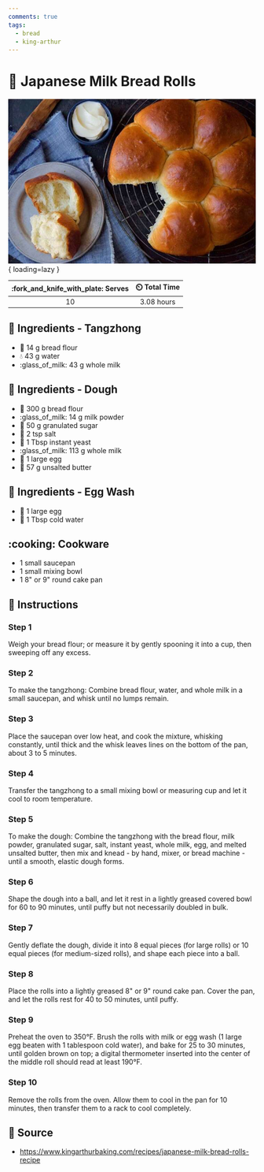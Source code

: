 ```yaml
---
comments: true
tags:
  - bread
  - king-arthur
---
```

# :bread: Japanese Milk Bread Rolls

![Japanese Milk Bread Rolls][1]{ loading=lazy }

| :fork_and_knife_with_plate: Serves | :timer_clock: Total Time |
|:----------------------------------:|:-----------------------: |
| 10 | 3.08 hours |

## :salt: Ingredients - Tangzhong

- :ear_of_rice: 14 g bread flour
- :droplet: 43 g water
- :glass_of_milk: 43 g whole milk

## :salt: Ingredients - Dough

- :ear_of_rice: 300 g bread flour
- :glass_of_milk: 14 g milk powder
- :candy: 50 g granulated sugar
- :salt: 2 tsp salt
- :microbe: 1 Tbsp instant yeast
- :glass_of_milk: 113 g whole milk
- :egg: 1 large egg
- :butter: 57 g unsalted butter

## :salt: Ingredients - Egg Wash

- :egg: 1 large egg
- :ice_cube: 1 Tbsp cold water

## :cooking: Cookware

- 1 small saucepan
- 1 small mixing bowl
- 1 8" or 9" round cake pan

## :pencil: Instructions

### Step 1

Weigh your bread flour; or measure it by gently spooning it into a cup, then sweeping off any excess.

### Step 2

To make the tangzhong: Combine bread flour, water, and whole milk in a small saucepan, and whisk until no lumps remain.

### Step 3

Place the saucepan over low heat, and cook the mixture, whisking constantly, until thick and the whisk leaves lines on
the bottom of the pan, about 3 to 5 minutes.

### Step 4

Transfer the tangzhong to a small mixing bowl or measuring cup and let it cool to room temperature.

### Step 5

To make the dough: Combine the tangzhong with the bread flour, milk powder, granulated sugar, salt, instant yeast, whole
milk, egg, and melted unsalted butter, then mix and knead - by hand, mixer, or bread machine - until a smooth, elastic
dough forms.

### Step 6

Shape the dough into a ball, and let it rest in a lightly greased covered bowl for 60 to 90 minutes, until puffy but not
necessarily doubled in bulk.

### Step 7

Gently deflate the dough, divide it into 8 equal pieces (for large rolls) or 10 equal pieces (for medium-sized rolls),
and shape each piece into a ball.

### Step 8

Place the rolls into a lightly greased 8" or 9" round cake pan. Cover the pan, and let the rolls rest for 40 to 50
minutes, until puffy.

### Step 9

Preheat the oven to 350°F. Brush the rolls with milk or egg wash (1 large egg beaten with 1 tablespoon cold water), and
bake for 25 to 30 minutes, until golden brown on top; a digital thermometer inserted into the center of the middle roll
should read at least 190°F.

### Step 10

Remove the rolls from the oven. Allow them to cool in the pan for 10 minutes, then transfer them to a rack to cool
completely.

## :link: Source

- <https://www.kingarthurbaking.com/recipes/japanese-milk-bread-rolls-recipe>

[1]: <../assets/images/japanese-milk-bread-rolls.jpg>
